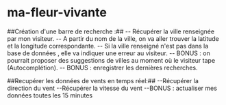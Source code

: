 # ma-fleur-vivante

##Création d'une barre de recherche :##
    -- Récupérer la ville renseignée par mon visiteur.
    -- A partir du nom de la ville, on va aller trouver la latitude et la longitude correspondante.
    -- Si la ville renseigné n'est pas dans la base de données , elle va indiquer une erreur au visiteur.
    -- BONUS : on pourrait proposer des suggestions de villes au moment où le visiteur tape (Autocomplétion).
    -- BONUS : enregistrer les dernières recherches.


##Recupérer les données de vents en temps réel:##
    --Récupérer la direction du vent
    --Récupérer la vitesse du vent
    --BONUS : actualiser mes données toutes les 15 minutes
    